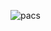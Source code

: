 ![pacs](https://github.com/kendrick-g/kendrick-g.github.io/assets/156295982/839262ea-48ad-4d41-8d56-b9252ed181a0)
